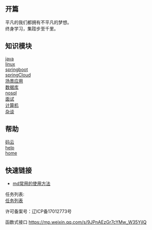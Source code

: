 ## 开篇

平凡的我们都拥有不平凡的梦想。<br/>
终身学习，集跬步至千里。

## 知识模块
  [java](java/) <br/>
  [linux](linux/) <br/>
  [springboot](springboot/) <br/>
  [springCloud](springCloud/) <br/>
  [场景应用](应用/) <br/>
  [数据库](数据库/) <br/>
  [nosql](nosql/) <br/>
  [面试](faceNotes/) <br/>
  [计算机](computer/) <br/>
  [杂谈](other/)<br/>

## 帮助
  [码云](https://gitee.com/L10052108/doc) <br/>
  [help](help/) <br/>
  [home]() <br/>


## 快速链接
- [md常用的使用方法](help/docsify/page.md)<br/>

任务列表:<br/>
[任务列表](target.md)

许可备案号：辽ICP备17012773号

函数式接口
https://mp.weixin.qq.com/s/9JPnAEzGr7cYMw_W35YjIQ


